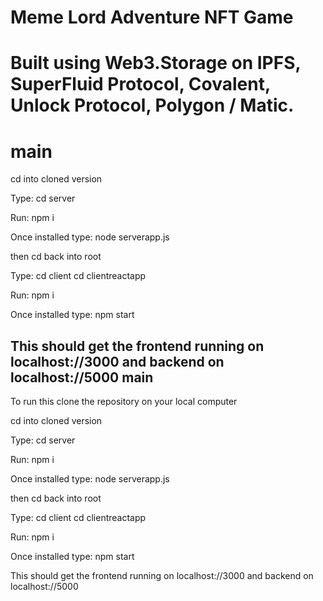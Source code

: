 
# Meme Lord Adventure NFT Game

# Built using Web3.Storage on IPFS, SuperFluid Protocol, Covalent, Unlock Protocol, Polygon / Matic.

 main
=======

cd into cloned version

Type: cd server

Run: npm i

Once installed type: node serverapp.js

then cd back into root

Type: cd client cd clientreactapp

Run: npm i

Once installed type: npm start

This should get the frontend running on localhost://3000 and backend on localhost://5000
main
------


To run this clone the repository on your local computer

cd into cloned version

Type:
cd server

Run:
npm i

Once installed type:
node serverapp.js

then cd back into root

Type:
cd client
cd clientreactapp

Run:
npm i

Once installed type:
npm start

This should get the frontend running on localhost://3000 and backend on localhost://5000



